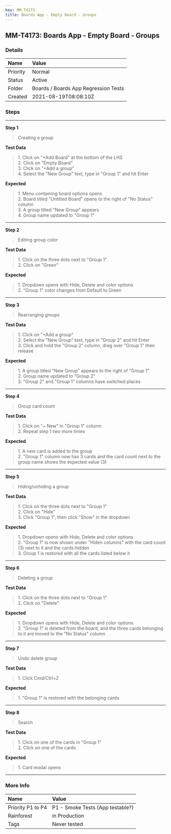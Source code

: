 ```yaml
---
key: MM-T4173
title: Boards App - Empty Board - Groups
---
```


## MM-T4173: Boards App - Empty Board - Groups

### Details

| Name     | Value                                |
| :------- | :----------------------------------- |
| Priority | Normal                               |
| Status   | Active                               |
| Folder   | Boards / Boards App Regression Tests |
| Created  | 2021-08-19T08:08:10Z                 |

### Steps

<hr/>

**Step 1**

> <article><span>Creating a group</span> </article>

**Test Data**

> <article><span>1. Click on "+Add Board" at the bottom of the LHS<br />2. Click on "Empty Board"<br />3. Click on "+Add a group"<br />4. Select the "New Group" text, type in "Group 1" and hit Enter</span> </article>

**Expected**

> <article><span>1. Menu containing board options opens<br />2. Board titled "Untitled Board" opens to the right of "No Status" column<br />3. A group titled "New Group" appears<br />4. Group name updated to "Group 1"</span> </article>

<hr/>

**Step 2**

> <article><span>Editing group color</span> </article>

**Test Data**

> <article><span>1. Click on the three dots next to "Group 1"<br />2. Click on "Green"</span> </article>

**Expected**

> <article><span>1. Dropdown opens with Hide, Delete and color options<br />2. "Group 1" color changes from Default to Green</span> </article>

<hr/>

**Step 3**

> <article><span>Rearranging groups</span> </article>

**Test Data**

> <article><span>1. Click on "+Add a group"<br />2. Select the "New Group" text, type in "Group 2" and hit Enter<br />3. Click and hold the "Group 2" column, drag over "Group 1" then release</span> </article>

**Expected**

> <article><span>1. A group titled "New Group" appears to the right of "Group 1"<br />2. Group name updated to "Group 2"<br />3. "Group 2" and "Group 1" columns have switched places</span> </article>

<hr/>

**Step 4**

> <article><span>Group card count</span> </article>

**Test Data**

> <article><span>1. Click on "+ New" in "Group 1" column<br />2. Repeat step 1 two more times</span> </article>

**Expected**

> <article><span>1. A new card is added to the group<br />2. "Group 1" column now has 3 cards and the card count next to the group name shows the expected value (3) </span> </article>

<hr/>

**Step 5**

> <article><span>Hiding/unhiding a group</span> </article>

**Test Data**

> <article><span>1. Click on the three dots next to "Group 1"<br />2. Click on "Hide"<br />3. Click "Group 1", then click "Show" in the dropdown</span> </article>

**Expected**

> <article><span>1. Dropdown opens with Hide, Delete and color options<br />2. "Group 1" is now shown under "Hiden columns" with the card count (3) next to it and the cards hidden<br />3. Group 1 is restored with all the cards listed below it</span> </article>

<hr/>

**Step 6**

> <article><span>Deleting a group</span> </article>

**Test Data**

> <article><span>1. Click on the three dots next to "Group 1"<br />2. Click on "Delete"</span> </article>

**Expected**

> <article><span>1. Dropdown opens with Hide, Delete and color options<br />2. "Group 1" is deleted from the board, and the three cards belonging to it are moved to the "No Status" column</span> </article>

<hr/>

**Step 7**

> <article><span>Undo delete group</span> </article>

**Test Data**

> <article><span>1. Click Cmd/Ctrl+Z</span> </article>

**Expected**

> <article><span>1. "Group 1" is restored with the belonging cards</span> </article>

<hr/>

**Step 8**

> <article><span>Search</span> </article>

**Test Data**

> <article><span>1. Click on one of the cards in "Group 1"<br />2. Click on one of the cards</span> </article>

**Expected**

> <article><span>1. Card modal opens</span> </article>

<hr/>

### More Info

| Name              | Value                            |
| :---------------- | :------------------------------- |
| Priority P1 to P4 | P1 - Smoke Tests (App testable?) |
| Rainforest        | in Production                    |
| Tags              | Never tested                     |
